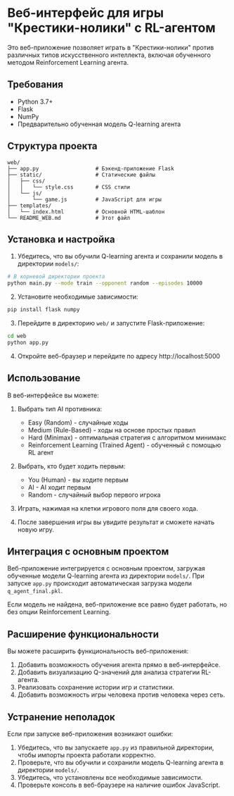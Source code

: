 # Веб-интерфейс для игры "Крестики-нолики" с RL-агентом

Это веб-приложение позволяет играть в "Крестики-нолики" против различных типов искусственного интеллекта, включая обученного методом Reinforcement Learning агента.

## Требования

- Python 3.7+
- Flask
- NumPy
- Предварительно обученная модель Q-learning агента

## Структура проекта

```
web/
├── app.py                  # Бэкенд-приложение Flask
├── static/                 # Статические файлы
│   ├── css/
│   │   └── style.css       # CSS стили
│   └── js/
│       └── game.js         # JavaScript для игры
├── templates/
│   └── index.html          # Основной HTML-шаблон
└── README_WEB.md           # Этот файл
```

## Установка и настройка

1. Убедитесь, что вы обучили Q-learning агента и сохранили модель в директории `models/`:

```bash
# В корневой директории проекта
python main.py --mode train --opponent random --episodes 10000
```

2. Установите необходимые зависимости:

```bash
pip install flask numpy
```

3. Перейдите в директорию `web/` и запустите Flask-приложение:

```bash
cd web
python app.py
```

4. Откройте веб-браузер и перейдите по адресу http://localhost:5000

## Использование

В веб-интерфейсе вы можете:

1. Выбрать тип AI противника:
   - Easy (Random) - случайные ходы
   - Medium (Rule-Based) - ходы на основе простых правил
   - Hard (Minimax) - оптимальная стратегия с алгоритмом минимакс
   - Reinforcement Learning (Trained Agent) - обученный с помощью RL агент

2. Выбрать, кто будет ходить первым:
   - You (Human) - вы ходите первым
   - AI - AI ходит первым
   - Random - случайный выбор первого игрока

3. Играть, нажимая на клетки игрового поля для своего хода.

4. После завершения игры вы увидите результат и сможете начать новую игру.

## Интеграция с основным проектом

Веб-приложение интегрируется с основным проектом, загружая обученные модели Q-learning агента из директории `models/`. При запуске `app.py` происходит автоматическая загрузка модели `q_agent_final.pkl`.

Если модель не найдена, веб-приложение все равно будет работать, но без опции Reinforcement Learning.

## Расширение функциональности

Вы можете расширить функциональность веб-приложения:

1. Добавить возможность обучения агента прямо в веб-интерфейсе.
2. Добавить визуализацию Q-значений для анализа стратегии RL-агента.
3. Реализовать сохранение истории игр и статистики.
4. Добавить возможность игры человека против человека через сеть.

## Устранение неполадок

Если при запуске веб-приложения возникают ошибки:

1. Убедитесь, что вы запускаете `app.py` из правильной директории, чтобы импорты проекта работали корректно.
2. Проверьте, что вы обучили и сохранили модель Q-learning агента в директории `models/`.
3. Убедитесь, что установлены все необходимые зависимости.
4. Проверьте консоль в веб-браузере на наличие ошибок JavaScript.